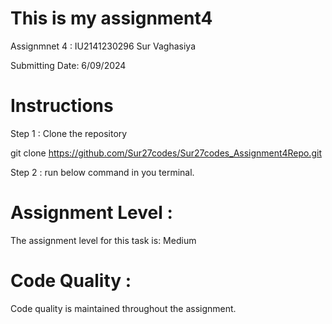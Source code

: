 # This is my assignment4

Assignmnet 4 : IU2141230296 Sur Vaghasiya

Submitting Date: 6/09/2024

# Instructions

Step 1 : Clone the repository

git clone  https://github.com/Sur27codes/Sur27codes_Assignment4Repo.git

Step 2 : run below command in you terminal.

# Assignment Level :
The assignment level for this task is: Medium

# Code Quality :
Code quality is maintained throughout the assignment.
